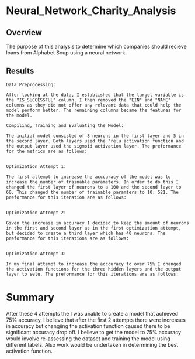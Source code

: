 # Neural_Network_Charity_Analysis

## Overview

The purpose of this analysis to determine which companies should recieve loans from Alphabet Soup using a neural network.

## Results 

    Data Preprocessing:

    After looking at the data, I established that the target variable is the "IS_SUCCESSFUL" column. I then removed the "EIN" and "NAME" columns as they did not offer any relevant data that could help the model perform better. The remaining columns became the features for the model.

    Compiling, Training and Evaluating the Model:

    The initial model consisted of 8 neurons in the first layer and 5 in the second layer. Both layers used the "relu activation function and the output layer used the sigmoid activation layer. The preformance for the metrics are as follows:


    Optimization Attempt 1:

    The first attempt to increase the acccuracy of the model was to increase the number of trainable parameters. In order to do this I changed the first layer of neurons to a 100 and the second layer to 60. This changed the number of trainable paramters to 10, 521. The preformance for this iteration are as follows:


    Optimization Attempt 2:

    Given the increase in accuracy I decided to keep the amount of neurons in the first and second layer as in the first optimization attempt, but decided to create a third layer which has 40 neurons. The preformance for this iterations are as follows:


    Optimization Attempt 3:

    In my final attempt to increase the acccuracy to over 75% I changed the activation functions for the three hidden layers and the output layer to selu. The preformance for this iterations are as follows:


# Summary
After these 4 attempts the I was unable to create a model that achieved 75% accuracy. I believe that after the first 2 attempts there were increases in accuracy but changiing the activation function caused there to be significant accuracy drop off. I believe to get the model to 75% accuracy would involve re-assessing the dataset and training the model using different labels. Also work would be undertaken in determining the best activation function. 